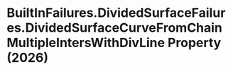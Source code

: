 # BuiltInFailures.DividedSurfaceFailures.DividedSurfaceCurveFromChainMultipleIntersWithDivLine Property (2026)

﻿